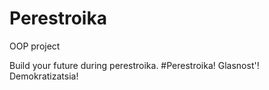# Perestroika
OOP project

Build your future during perestroika.
#Perestroika! Glasnost'! Demokratizatsia!
